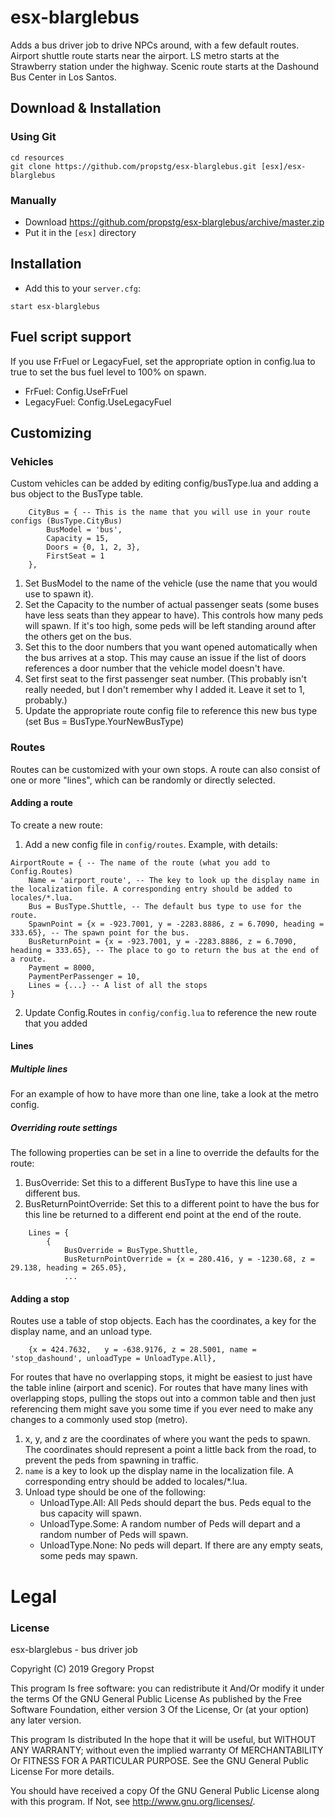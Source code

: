 # esx-blarglebus
Adds a bus driver job to drive NPCs around, with a few default routes. Airport shuttle route starts near the airport. LS metro starts at the Strawberry station under the highway. Scenic route starts at the Dashound Bus Center in Los Santos.

## Download & Installation

### Using Git
```
cd resources
git clone https://github.com/propstg/esx-blarglebus.git [esx]/esx-blarglebus
```

### Manually
- Download https://github.com/propstg/esx-blarglebus/archive/master.zip
- Put it in the `[esx]` directory

## Installation
- Add this to your `server.cfg`:

```
start esx-blarglebus
```

## Fuel script support
If you use FrFuel or LegacyFuel, set the appropriate option in config.lua to true to set the bus fuel level to 100% on spawn.
- FrFuel: Config.UseFrFuel
- LegacyFuel: Config.UseLegacyFuel

## Customizing

### Vehicles
Custom vehicles can be added by editing config/busType.lua and adding a bus object to the BusType table.
```
    CityBus = { -- This is the name that you will use in your route configs (BusType.CityBus)
        BusModel = 'bus',
        Capacity = 15,
        Doors = {0, 1, 2, 3},
        FirstSeat = 1
    },
```

1. Set BusModel to the name of the vehicle (use the name that you would use to spawn it).
2. Set the Capacity to the number of actual passenger seats (some buses have less seats than they appear to have). This controls how many peds will spawn. If it's too high, some peds will be left standing around after the others get on the bus.
3. Set this to the door numbers that you want opened automatically when the bus arrives at a stop. This may cause an issue if the list of doors references a door number that the vehicle model doesn't have.
4. Set first seat to the first passenger seat number. (This probably isn't really needed, but I don't remember why I added it. Leave it set to 1, probably.)
5. Update the appropriate route config file to reference this new bus type (set Bus = BusType.YourNewBusType)

### Routes
Routes can be customized with your own stops. A route can also consist of one or more "lines", which can be randomly or directly selected.

#### Adding a route
To create a new route:
1. Add a new config file in `config/routes`. Example, with details:
```
AirportRoute = { -- The name of the route (what you add to Config.Routes)
    Name = 'airport_route', -- The key to look up the display name in the localization file. A corresponding entry should be added to locales/*.lua.
    Bus = BusType.Shuttle, -- The default bus type to use for the route.
    SpawnPoint = {x = -923.7001, y = -2283.8886, z = 6.7090, heading = 333.65}, -- The spawn point for the bus.
    BusReturnPoint = {x = -923.7001, y = -2283.8886, z = 6.7090, heading = 333.65}, -- The place to go to return the bus at the end of a route.
    Payment = 8000,
    PaymentPerPassenger = 10,
    Lines = {...} -- A list of all the stops
}
```
2. Update Config.Routes in `config/config.lua` to reference the new route that you added

#### Lines
##### Multiple lines
For an example of how to have more than one line, take a look at the metro config.

##### Overriding route settings
The following properties can be set in a line to override the defaults for the route:

1. BusOverride: Set this to a different BusType to have this line use a different bus.
2. BusReturnPointOverride: Set this to a different point to have the bus for this line be returned to a different end point at the end of the route.

```
    Lines = {
        {
            BusOverride = BusType.Shuttle,
            BusReturnPointOverride = {x = 280.416, y = -1230.68, z = 29.138, heading = 265.05},
            ...
```

#### Adding a stop
Routes use a table of stop objects. Each has the coordinates, a key for the display name, and an unload type.

```
    {x = 424.7632,   y = -638.9176, z = 28.5001, name = 'stop_dashound', unloadType = UnloadType.All},
```

For routes that have no overlapping stops, it might be easiest to just have the table inline (airport and scenic). For routes that have many lines with overlapping stops, pulling the stops out into a common table and then just referencing them might save you some time if you ever need to make any changes to a commonly used stop (metro).

1. x, y, and z are the coordinates of where you want the peds to spawn. The coordinates should represent a point a little back from the road, to prevent the peds from spawning in traffic.
2. `name` is a key to look up the display name in the localization file. A corresponding entry should be added to locales/*.lua.
3. Unload type should be one of the following:
    * UnloadType.All: All Peds should depart the bus. Peds equal to the bus capacity will spawn.
    * UnloadType.Some: A random number of Peds will depart and a random number of Peds will spawn.
    * UnloadType.None: No peds will depart. If there are any empty seats, some peds may spawn.

# Legal
### License
esx-blarglebus - bus driver job

Copyright (C) 2019 Gregory Propst

This program Is free software: you can redistribute it And/Or modify it under the terms Of the GNU General Public License As published by the Free Software Foundation, either version 3 Of the License, Or (at your option) any later version.

This program Is distributed In the hope that it will be useful, but WITHOUT ANY WARRANTY; without even the implied warranty Of MERCHANTABILITY Or FITNESS FOR A PARTICULAR PURPOSE. See the GNU General Public License For more details.

You should have received a copy Of the GNU General Public License along with this program. If Not, see http://www.gnu.org/licenses/.
